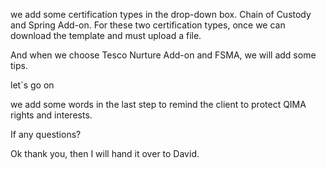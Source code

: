 we add some certification types in the drop-down box. Chain of Custody and Spring Add-on. For these two certification types,  once we can download the template and must upload a file. 

And when we choose Tesco Nurture Add-on and FSMA, we will add some tips.

let`s go on 

we add some words in the last step to remind the client to protect QIMA rights and interests.

If any questions? 

Ok thank you, then I will hand it over to David.